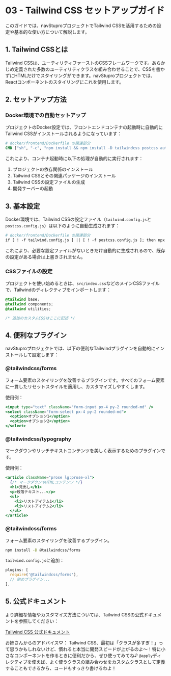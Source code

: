 # 03 - Tailwind CSS セットアップガイド

このガイドでは、navStuproプロジェクトでTailwind CSSを活用するための設定や基本的な使い方について解説します。

## 1. Tailwind CSSとは

Tailwind CSSは、ユーティリティファーストのCSSフレームワークです。あらかじめ定義された多数のユーティリティクラスを組み合わせることで、CSSを書かずにHTMLだけでスタイリングができます。navStuproプロジェクトでは、Reactコンポーネントのスタイリングにこれを使用します。

## 2. セットアップ方法

### Docker環境での自動セットアップ

プロジェクトのDocker設定では、フロントエンドコンテナの起動時に自動的にTailwind CSSがインストールされるようになっています：

```dockerfile
# docker/frontend/Dockerfile の関連部分
CMD ["sh", "-c", "npm install && npm install -D tailwindcss postcss autoprefixer && npx tailwindcss init -p && npm run dev -- --host"]
```

これにより、コンテナ起動時に以下の処理が自動的に実行されます：
1. プロジェクトの依存関係のインストール
2. Tailwind CSSとその関連パッケージのインストール
3. Tailwind CSSの設定ファイルの生成
4. 開発サーバーの起動

## 3. 基本設定

Docker環境では、Tailwind CSSの設定ファイル（`tailwind.config.js`と`postcss.config.js`）は以下のように自動生成されます：

```dockerfile
# docker/frontend/Dockerfile の関連部分
if [ ! -f tailwind.config.js ] || [ ! -f postcss.config.js ]; then npx tailwindcss init -p; fi
```

これにより、必要な設定ファイルがないときだけ自動的に生成されるので、既存の設定がある場合は上書きされません。

### CSSファイルの設定

プロジェクトを使い始めるときは、`src/index.css`などのメインCSSファイルで、Tailwindのディレクティブをインポートします：

```css
@tailwind base;
@tailwind components;
@tailwind utilities;

/* 追加のカスタムCSSはここに記述 */
```

## 4. 便利なプラグイン

navStuproプロジェクトでは、以下の便利なTailwindプラグインを自動的にインストールして設定します：

### @tailwindcss/forms

フォーム要素のスタイリングを改善するプラグインです。すべてのフォーム要素に一貫したリセットスタイルを適用し、カスタマイズしやすくします。

使用例：
```jsx
<input type="text" className="form-input px-4 py-2 rounded-md" />
<select className="form-select px-4 py-2 rounded-md">
  <option>オプション1</option>
  <option>オプション2</option>
</select>
```

### @tailwindcss/typography

マークダウンやリッチテキストコンテンツを美しく表示するためのプラグインです。

使用例：
```jsx
<article className="prose lg:prose-xl">
  {/* マークダウンやHTMLコンテンツ */}
  <h1>見出し</h1>
  <p>段落テキスト...</p>
  <ul>
    <li>リストアイテム1</li>
    <li>リストアイテム2</li>
  </ul>
</article>
```

### @tailwindcss/forms

フォーム要素のスタイリングを改善するプラグイン。

```bash
npm install -D @tailwindcss/forms
```

`tailwind.config.js`に追加：

```javascript
plugins: [
  require('@tailwindcss/forms'),
  // 他のプラグイン...
],
```

## 5. 公式ドキュメント

より詳細な情報やカスタマイズ方法については、Tailwind CSSの公式ドキュメントを参照してください：

[Tailwind CSS 公式ドキュメント](https://tailwindcss.com/docs)

お姉さんからのアドバイス♡：
Tailwind CSS、最初は「クラスが多すぎ！」って思うかもしれないけど、慣れると本当に開発スピードが上がるのよ〜！特に小さなコンポーネントを作るときに便利だから、ぜひ使ってみてね♪ `@apply`ディレクティブを使えば、よく使うクラスの組み合わせをカスタムクラスとして定義することもできるから、コードもすっきり書けるわよ！
